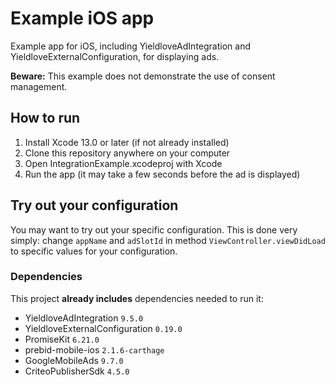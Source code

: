 # Example iOS app

Example app for iOS, including YieldloveAdIntegration and YieldloveExternalConfiguration, for displaying ads.

**Beware:** This example does not demonstrate the use of consent management.

## How to run

1. Install Xcode 13.0 or later (if not already installed)
2. Clone this repository anywhere on your computer
3. Open IntegrationExample.xcodeproj with Xcode
4. Run the app (it may take a few seconds before the ad is displayed)

## Try out your configuration

You may want to try out your specific configuration. This is done very simply:
change `appName` and `adSlotId` in method `ViewController.viewDidLoad` to specific values for your configuration.

### Dependencies

This project **already includes** dependencies needed to run it:

- YieldloveAdIntegration `9.5.0`
- YieldloveExternalConfiguration `0.19.0`
- PromiseKit `6.21.0`
- prebid-mobile-ios `2.1.6-carthage`
- GoogleMobileAds `9.7.0`
- CriteoPublisherSdk `4.5.0`
